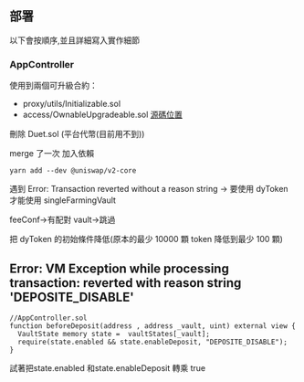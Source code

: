 ## 部署
以下會按順序,並且詳細寫入實作細節
### AppController
使用到兩個可升級合約：
- proxy/utils/Initializable.sol
- access/OwnableUpgradeable.sol
[源碼位置](https://github.com/OpenZeppelin/openzeppelin-contracts-upgradeable)

刪除 Duet.sol (平台代幣(目前用不到))


merge 了一次
加入依賴
```
yarn add --dev @uniswap/v2-core
```


遇到
Error: Transaction reverted without a reason string
-> 要使用 dyToken 才能使用 singleFarmingVault

feeConf->有配對 vault->跳過

把 dyToken 的初始條件降低(原本的最少 10000 顆 token 降低到最少 100 顆)

## Error: VM Exception while processing transaction: reverted with reason string 'DEPOSITE_DISABLE'
```
//AppController.sol
function beforeDeposit(address , address _vault, uint) external view {
  VaultState memory state =  vaultStates[_vault];
  require(state.enabled && state.enableDeposit, "DEPOSITE_DISABLE");
}
```
試著把state.enabled 和state.enableDeposit 轉乘 true